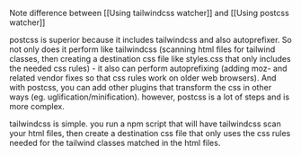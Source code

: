 Note difference between [[Using tailwindcss watcher]] and [[Using postcss watcher]]

postcss is superior because it includes tailwindcss and also autoprefixer. So not only does it perform like tailwindcss (scanning html files for tailwind classes, then creating a destination css file like styles.css that only includes the needed css rules) - it also can perform autoprefixing (adding moz- and related vendor fixes so that css rules work on older web browsers). And with postcss, you can add other plugins that transform the css in other ways (eg. uglification/minification). however, postcss is a lot of steps and is more complex.

tailwindcss is simple. you run a npm script that will have tailwindcss scan your html files, then create a destination css file that only uses the css rules needed for the tailwind classes matched in the html files.